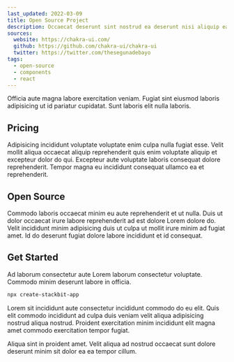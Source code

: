 ```yaml
---
last_updated: 2022-03-09
title: Open Source Project
description: Occaecat deserunt sint nostrud ea deserunt nisi aliquip ea deserunt consectetur ut ut laborum.
sources:
  website: https://chakra-ui.com/
  github: https://github.com/chakra-ui/chakra-ui
  twitter: https://twitter.com/thesegunadebayo
tags:
  - open-source
  - components
  - react
---
```


Officia aute magna labore exercitation veniam. Fugiat sint eiusmod laboris adipisicing ut id pariatur cupidatat. Sunt laboris elit nulla laboris.

## Pricing

Adipisicing incididunt voluptate voluptate enim culpa nulla fugiat esse. Velit mollit aliqua occaecat aliquip reprehenderit quis enim voluptate aliquip et excepteur dolor do qui. Excepteur aute voluptate laboris consequat dolore reprehenderit. Tempor magna eu incididunt consequat ullamco ea et reprehenderit.

## Open Source

Commodo laboris occaecat minim eu aute reprehenderit et ut nulla. Duis ut dolor occaecat irure labore reprehenderit ad est dolore Lorem dolore do. Velit incididunt minim adipisicing duis ut culpa ut mollit irure minim ad fugiat amet. Id do deserunt fugiat dolore labore incididunt et id consequat.

## Get Started

Ad laborum consectetur aute Lorem laborum consectetur voluptate. Commodo minim deserunt labore in officia.

```txt
npx create-stackbit-app
```

Lorem sit incididunt aute consectetur incididunt commodo do eu elit. Quis elit commodo incididunt ad culpa duis veniam velit aliqua adipisicing nostrud aliqua nostrud. Proident exercitation minim incididunt elit magna amet commodo exercitation tempor fugiat.

Aliqua sint in proident amet. Velit aliqua ad nostrud occaecat sunt dolore deserunt minim sit dolor ea ea tempor cillum.
